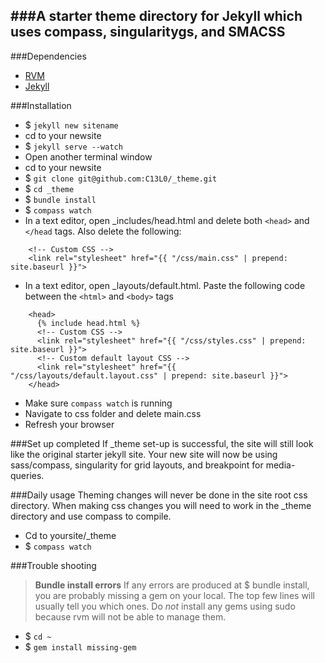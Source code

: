 ###A starter theme directory for Jekyll which uses compass, singularitygs, and SMACSS
---
###Dependencies

* [RVM](https://rvm.io/)
* [Jekyll](http://jekyllrb.com/docs/installation/)

###Installation
* $ `jekyll new sitename`
* cd to your newsite
* $ `jekyll serve --watch`
* Open another terminal window
* cd to your newsite
* $ `git clone git@github.com:C13L0/_theme.git`
* $ `cd _theme`
* $ `bundle install`
* $ `compass watch`
* In a text editor, open _includes/head.html and delete both ```<head>``` and ```</head``` tags. Also delete the following: 
```
    <!-- Custom CSS -->
    <link rel="stylesheet" href="{{ "/css/main.css" | prepend: site.baseurl }}">
```

*  In a text editor, open _layouts/default.html. Paste the following code between the ```<html>``` and ```<body>``` tags

```
    <head>
      {% include head.html %}
      <!-- Custom CSS -->
      <link rel="stylesheet" href="{{ "/css/styles.css" | prepend: site.baseurl }}">
      <!-- Custom default layout CSS -->
      <link rel="stylesheet" href="{{ "/css/layouts/default.layout.css" | prepend: site.baseurl }}">
    </head>
```
*  Make sure ```compass watch``` is running
*  Navigate to css folder and delete main.css
*  Refresh your browser

###Set up completed
If _theme set-up is successful, the site will still look like the original starter jekyll site. Your new site will now be using sass/compass, singularity for grid layouts, and breakpoint for media-queries.

###Daily usage
Theming changes will never be done in the site root css directory. When making css changes you will need to work in the _theme directory and use compass to compile.
*  Cd to yoursite/_theme
*  $ ```compass watch```

###Trouble shooting
>**Bundle install errors**
If any errors are produced at $ bundle install, you are probably missing a gem on your local. The top few lines will usually tell you which ones. Do *not* install any gems using sudo because rvm will not be able to manage them.
* $ `cd ~`
* $ `gem install missing-gem`

